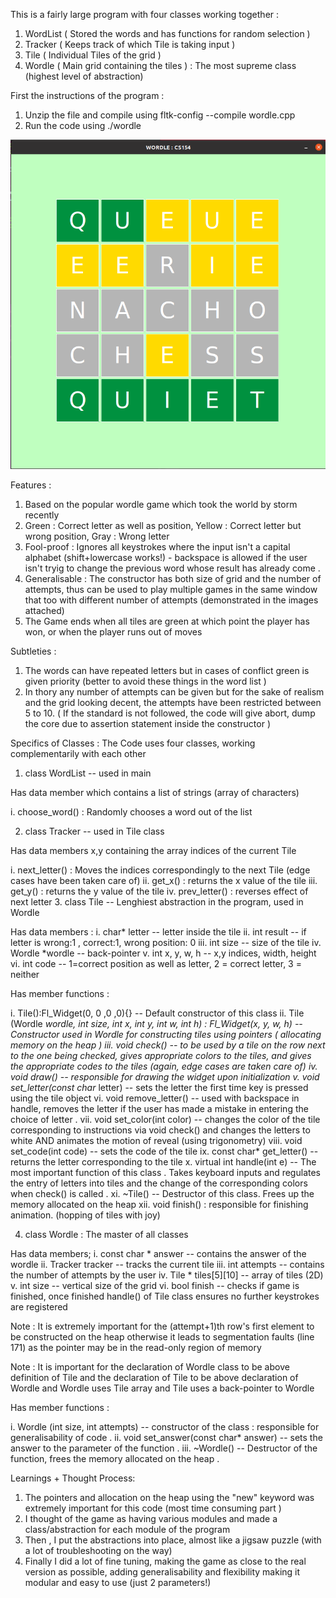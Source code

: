 This is a fairly large program with four classes working together : 
1. WordList ( Stored the words and has functions for random selection )
2. Tracker ( Keeps track of which Tile is taking input )
3. Tile ( Individual Tiles of the grid )
4. Wordle ( Main grid containing the tiles ) : The most supreme class (highest level of abstraction)

First the instructions of the program :
1. Unzip the file and compile using fltk-config --compile wordle.cpp
2. Run the code using ./wordle

![5x5:wordle](https://github.com/Ihsoj-Mahos/CS154-wordle/blob/main/5-wordle.png)

Features : 
1. Based on the popular wordle game which took the world by storm recently
2. Green : Correct letter as well as position, Yellow : Correct letter but wrong position, Gray : Wrong letter
3. Fool-proof : Ignores all keystrokes where the input isn't a capital alphabet (shift+lowercase works!) - backspace is
allowed if the user isn't tryig to change the previous word whose result has already come .
4. Generalisable : The constructor has both size of grid and the number of attempts, thus can be used to 
play multiple games in the same window that too with different number of attempts (demonstrated in the images attached)
5. The Game ends when all tiles are green at which point the player has won, or when the player runs out of moves

Subtleties : 
1. The words can have repeated letters but in cases of conflict green is given priority (better to avoid these things in 
the word list )
2. In thory any number of attempts can be given but for the sake of realism and the grid looking decent, the attempts have
been restricted between 5 to 10. ( If the standard is not followed, the code will give abort, dump the core due to assertion
statement inside the constructor )

Specifics of Classes : 
The Code uses four classes, working complementarily with each other 

1. class WordList -- used in main

Has data member which contains a list of strings (array of characters)

i. choose_word() : Randomly chooses a word out of the list

2. class Tracker -- used in Tile class

Has data members x,y containing the array indices of the current Tile

i. next_letter() : Moves the indices correspondingly to the next Tile (edge cases have been taken care of)
ii. get_x() : returns the x value of the tile
iii. get_y() : returns the y value of the tile
iv. prev_letter() : reverses effect of next letter
3. class Tile -- Lenghiest abstraction in the program, used in Wordle

Has data members : 
i. char* letter -- letter inside the tile
ii. int result -- if letter is wrong:1 , correct:1, wrong position: 0
iii. int size -- size of the tile
iv. Wordle *wordle -- back-pointer
v. int x, y, w, h -- x,y indices, width, height
vi. int code -- 1=correct position as well as letter, 2 = correct letter, 3 = neither

Has member functions : 

i. Tile():Fl_Widget(0, 0 ,0 ,0){} -- Default constructor of this class
ii. Tile (Wordle *wordle, int size, int x, int y, int w, int h) : Fl_Widget(x, y, w, h) -- Constructor used in
Wordle for constructing tiles using pointers ( allocating memory on the heap )
iii. void check() -- to be used by a tile on the row next to the one being checked, gives appropriate colors to 
the tiles, and gives the appropriate codes to the tiles (again, edge cases are taken care of)
iv. void draw() -- responsible for drawing the widget upon initialization
v. void set_letter(const char* letter) -- sets the letter the first time key is pressed using the tile object
vi. void remove_letter() -- used with backspace in handle, removes the letter if the user has made a mistake in
entering the choice of letter .
vii. void set_color(int color) -- changes the color of the tile corresponding to instructions via void check() 
and changes the letters to white AND animates the motion of reveal (using trigonometry)
viii. void set_code(int code) -- sets the code of the tile
ix. const char* get_letter() -- returns the letter corresponding to the tile
x. virtual int handle(int e) -- The most important function of this class . Takes keyboard inputs and regulates 
the entry of letters into tiles and the change of the corresponding colors when check() is called .
xi. ~Tile() -- Destructor of this class. Frees up the memory allocated on the heap
xii. void finish() : responsible for finishing animation. (hopping of tiles with joy)

4. class Wordle : The master of all classes 

Has data members;
i. const char * answer -- contains the answer of the wordle
ii. Tracker tracker -- tracks the current tile
iii. int attempts -- contains the number of attempts by the user
iv. Tile * tiles[5][10] -- array of tiles (2D)
v. int size -- vertical size of the grid
vi. bool finish -- checks if game is finished, once finished handle() of Tile class ensures no further keystrokes
are registered

Note : It is extremely important for the (attempt+1)th row's first element to be constructed on the heap otherwise 
it leads to segmentation faults (line 171) as the pointer may be in the read-only region of memory

Note : It is important for the declaration of Wordle class to be above definition of Tile and the declaration of Tile 
to be above declaration of Wordle and Wordle uses Tile array and Tile uses a back-pointer to Wordle

Has member functions : 

i. Wordle (int size, int attempts) -- constructor of the class : responsible for generalisability of code .
ii. void set_answer(const char* answer) -- sets the answer to the parameter of the function .
iii. ~Wordle() -- Destructor of the function, frees the memory allocated on the heap .

Learnings + Thought Process: 

1. The pointers and allocation on the heap using the "new" keyword was extremely important for this code (most time consuming
part )
2. I thought of the game as having various modules and made a class/abstraction for each module of the program 
3. Then , I put the abstractions into place, almost like a jigsaw puzzle (with a lot of troubleshooting on the way)
4. Finally I did a lot of fine tuning, making the game as close to the real version as possible, adding generalisability and 
flexibility making it modular and easy to use (just 2 parameters!)

